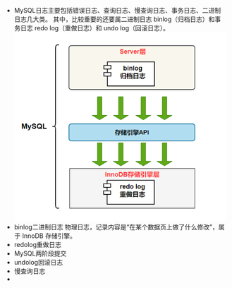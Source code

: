 - MySQL日志主要包括错误日志、查询日志、慢查询日志、事务日志、二进制日志几大类。
  其中，比较重要的还要属二进制日志 binlog（归档日志）和事务日志 redo log（重做日志）和 undo log（回滚日志）。
  ![image.png](../assets/image_1655515764255_0.png)
- binlog二进制日志
  物理日志，记录内容是“在某个数据页上做了什么修改”，属于 InnoDB 存储引擎。
- redolog重做日志
- MySQL两阶段提交
- undolog回滚日志
- 慢查询日志
-